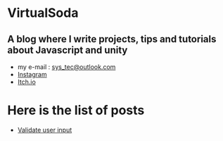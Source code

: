 # VirtualSoda

## A blog where I write projects, tips and tutorials about Javascript and unity 

- my e-mail : sys_tec@outlook.com
- [Instagram](https://www.instagram.com/virtualsoda.exe/)
- [Itch.io](https://mysticmagegames.itch.io)





# Here is the list of posts

- [Validate user input](https://virtualsoda369.github.io/validate_user_input/)
